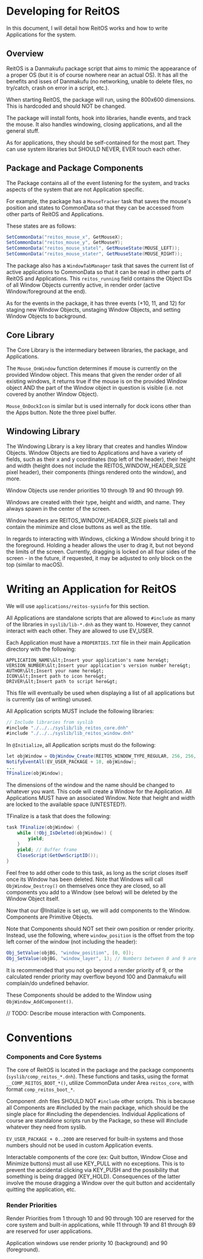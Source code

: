 # Developing for ReitOS

In this document, I will detail how ReitOS works and how to write Applications for the system.

## Overview
ReitOS is a Danmakufu package script that aims to mimic the appearance of a proper OS (but it is of course nowhere near an actual OS). It has all the benefits and isses of Danmakufu (no networking, unable to delete files, no try/catch, crash on error in a script, etc.).

When starting ReitOS, the package will run, using the 800x600 dimensions. This is hardcoded and should NOT be changed.

The package will install fonts, hook into libraries, handle events, and track the mouse. It also handles windowing, closing applications, and all the general stuff. 

As for applications, they should be self-contained for the most part. They can use system libraries but SHOULD NEVER, EVER touch each other. 

## Package and Package Components
The Package contains all of the event listening for the system, and tracks aspects of the system that are not Application specific.

For example, the package has a `MouseTracker` task that saves the mouse's position and states to CommonData so that they can be accessed from other parts of ReitOS and Applications.

These states are as follows:
```java
SetCommonData("reitos_mouse_x", GetMouseX);
SetCommonData("reitos_mouse_y", GetMouseY);
SetCommonData("reitos_mouse_statel", GetMouseState(MOUSE_LEFT));
SetCommonData("reitos_mouse_stater", GetMouseState(MOUSE_RIGHT));
```

The package also has a `WindowTabManager` task that saves the current list of active applications to CommonData so that it can be read in other parts of ReitOS and Applications. This `reitos_running` field contains the Object IDs of all Window Objects currently active, in render order (active Window/foreground at the end).

As for the events in the package, it has three events (+10, 11, and 12) for staging new Window Objects, unstaging Window Objects, and setting Window Objects to background.

## Core Library
The Core Library is the intermediary between libraries, the package, and Applications.

The `Mouse_OnWindow` function determines if mouse is currently on the provided Window object. This means that given the render order of all existing windows, it returns true if the mouse is on the provided Window object AND the part of the Window object in question is visible (i.e. not covered by another Window Object).

`Mouse_OnDockIcon` is similar but is used internally for dock icons other than the Apps button. Note the three pixel buffer.

## Windowing Library
The Windowing Library is a key library that creates and handles Window Objects. Window Objects are tied to Applications and have a variety of fields, such as their x and y coordinates (top left of the header), their height and width (height does not include the REITOS_WINDOW_HEADER_SIZE pixel header), their components (things rendered onto the window), and more. 

Window Objects use render priorities 10 through 19 and 90 through 99.

Windows are created with their type, height and width, and name. They always spawn in the center of the screen.

Window headers are REITOS_WINDOW_HEADER_SIZE pixels tall and contain the minimize and close buttons as well as the title.

In regards to interacting with Windows, clicking a Window should bring it to the foreground. Holding a header allows the user to drag it, but not beyond the limits of the screen. Currently, dragging is locked on all four sides of the screen - in the future, if requested, it may be adjusted to only block on the top (similar to macOS).

# Writing an Application for ReitOS
We will use `applications/reitos-sysinfo` for this section.

All Applications are standalone scripts that are allowed to `#include` as many of the libraries in `syslib/lib-*.dnh` as they want to. However, they cannot interact with each other. They are allowed to use EV_USER.

Each Application must have a `PROPERTIES.TXT` file in their main Application directory with the following:
```
APPLICATION_NAME\&lt;Insert your application's name here&gt;
VERSION_NUMBER\&lt;Insert your application's version number here&gt;
AUTHOR\&lt;Insert your name here&gt;
ICON\&lt;Insert path to icon here&gt;
DRIVER\&lt;Insert path to script here&gt;
```

This file will eventually be used when displaying a list of all applications but is currently (as of writing) unused.

All Application scripts MUST include the following libraries:
```java
// Include libraries from syslib
#include "./../../syslib/lib_reitos_core.dnh"
#include "./../../syslib/lib_reitos_window.dnh"
```

In `@Initialize`, all Application scripts must do the following:
```java
let objWindow = ObjWindow_Create(REITOS_WINDOW_TYPE_REGULAR, 256, 256, "ApplicationName", GetCurrentScriptDirectory() ~ "pathtoicon.png");
NotifyEventAll(EV_USER_PACKAGE + 10, objWindow);
...
TFinalize(objWindow);
```
The dimensions of the window and the name should be changed to whatever you want. This code will create a Window for the Application. All Applications MUST have an associated Window. Note that height and width are locked to the available space (UNTESTED?). 

TFinalize is a task that does the following:
```java
task TFinalize(objWindow) {
    while (!Obj_IsDeleted(objWindow)) {
        yield;
    }
    yield; // Buffer frame
    CloseScript(GetOwnScriptID());
}
```
Feel free to add other code to this task, as long as the script closes itself once its Window has been deleted. Note that Windows will call `ObjWindow_Destroy()` on themselves once they are closed, so all components you add to a Window (see below) will be deleted by the Window Object itself.

Now that our @Initialize is set up, we will add components to the Window. Components are Primitive Objects.

Note that Components should NOT set their own position or render priority. Instead, use the following, where `window_position` is the offset from the top left corner of the window (not including the header):
```java
Obj_SetValue(objBG, "window_position", [0, 0]);
Obj_SetValue(objBG, "window_layer", 1); // Numbers between 0 and 9 are available (corresponds to Render Priorities of 10-19, 90-99)
```
It is recommended that you not go beyond a render priority of 9, or the calculated render priority may overflow beyond 100 and Danmakufu will complain/do undefined behavior.

These Components should be added to the Window using `ObjWindow_AddComponent()`.

// TODO: Describe mouse interaction with Components.


# Conventions

### Components and Core Systems

The core of ReitOS is located in the package and the package components (`syslib/comp_reitos_*.dnh`). These functions and tasks, using the format `__COMP_REITOS_BOOT_*()`, utilize CommonData under Area `reitos_core`, with format `comp_reitos_boot_*`. 

Component .dnh files SHOULD NOT `#include` other scripts. This is because all Components are #included by the main package, which should be the single place for #including the dependencies. Individual Applications of course are standalone scripts run by the Package, so these will #include whatever they need from syslib.

`EV_USER_PACKAGE + 0..2000` are reserved for built-in systems and those numbers should not be used in custom Application events.

Interactable components of the core (ex: Quit button, Window Close and Minimize buttons) must all use KEY_PULL with no exceptions. This is to prevent the accidental clicking via KEY_PUSH and the possibility that something is being dragged (KEY_HOLD). Consequences of the latter involve the mouse dragging a Window over the quit button and accidentally quitting the application, etc.

### Render Priorities

Render Priorities from 1 through 10 and 90 through 100 are reserved for the core system and built-in applications, while 11 through 19 and 81 through 89 are reserved for user applications.

Application windows use render priority 10 (background) and 90 (foreground).

